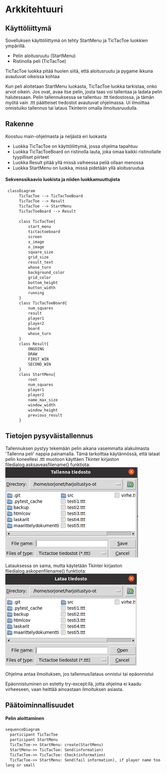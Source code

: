 # Arkkitehtuuri

## Käyttöliittymä

Sovelluksen käyttöliittymä on tehty StartMenu ja TicTacToe luokkien ympärillä.

- Pelin aloitusruutu (StartMenu)
- Ristinolla peli (TicTacToe)

TicTacToe luokka pitää huolen siitä, että aloitusruutu ja pygame ikkuna avautuvat oikeissa kohtaa

Kun peli aloitetaan StartMenu luokasta, TicTacToe luokka tarkistaa, onko arvot oikein. Jos ovat, avaa itse pelin, josta taas voi tallentaa ja ladata pelin halutessaan. Pelin tallennuksessa se tallentuu .ttt tiedostossa, ja tämän myötä vain .ttt päätteiset tiedostot avautuvat ohjelmassa. Ui ilmoittaa onnistuiko tallennus tai lataus Tkinterin omalla ilmoitusruudulla.

## Rakenne

Koostuu main-ohjelmasta ja neljästä eri luokasta
- Luokka TicTacToe on käyttöliittymä, jossa ohjelma tapahtuu
- Luokka TicTacToeBoard on ristinolla lauta, joka omaa kaikki ristinollalle tyypilliset piirteet
- Luokka Result pitää yllä missä vaiheessa peliä ollaan menossa
- Luokka StartMenu on luokka, missä pidetään yllä aloitusruutua

#### Sekvenssikaavio luokista ja niiden luokkamuuttujista


```mermaid
 classDiagram
      TicTacToe --> TicTacToeBoard
      TicTacToe --> Result
      TicTacToe --> StartMenu
      TicTacToeBoard --> Result
      
      class TicTacToe{
          start_menu
          tictactoeboard
          screen
          x_image
          o_image
          square_size
          grid_size
          result_text
          whose_turn
          background_color
          grid_color
          bottom_height
          button_width
          running
      }
      class TicTacToeBoard{
          num_squares
          result
          player1
          player2
          board
          whose_turn
      }
      class Result{
          ONGOING
          DRAW
          FIRST_WIN
          SECOND_WIN
      }
      class StartMenu{
          root
          num_squares
          player1
          player2
          name_max_size
          window_width
          window_height
          previous_result
      }
```

## Tietojen pysyväistallennus

Tallennuksen pystyy tekemään pelin aikana vasemmalta alakulmasta 'Tallenna peli' nappia painamalla. Tämä tarkoittaa käytännössä, että lataat pelin koneellesi .ttt muotoon käyttäen Tkinter kirjaston filedialog.asksaveasfilename() funktiota:
![](./Kuvat/Tallennus.png)

Latauksessa on sama, mutta käytetään Tkinter kirjaston fliedialog.askopenfilename() funktiota:
![](./Kuvat/Lataus.png)

Ohjelma antaa ilmoituksen, jos tallennus/lataus onnistui tai epäonnistui

Epäonnistuminen on estetty try-except:llä, jotta ohjelma ei kaadu virheeseen, vaan heittää ainoastaan ilmoituksen asiasta.

## Päätoiminnallisuudet

#### Pelin aloittaminen

```mermaid
sequenceDiagram
  participant TicTacToe
  participant StartMenu
  TicTacToe->> StartMenu: create(StartMenu)
  StartMenu->> TicTacToe: Send(information)
  TicTacToe->> TicTacToe: Check(information)
  TicTacToe->> StartMenu: Send(fail information), if player name too long or small
```
